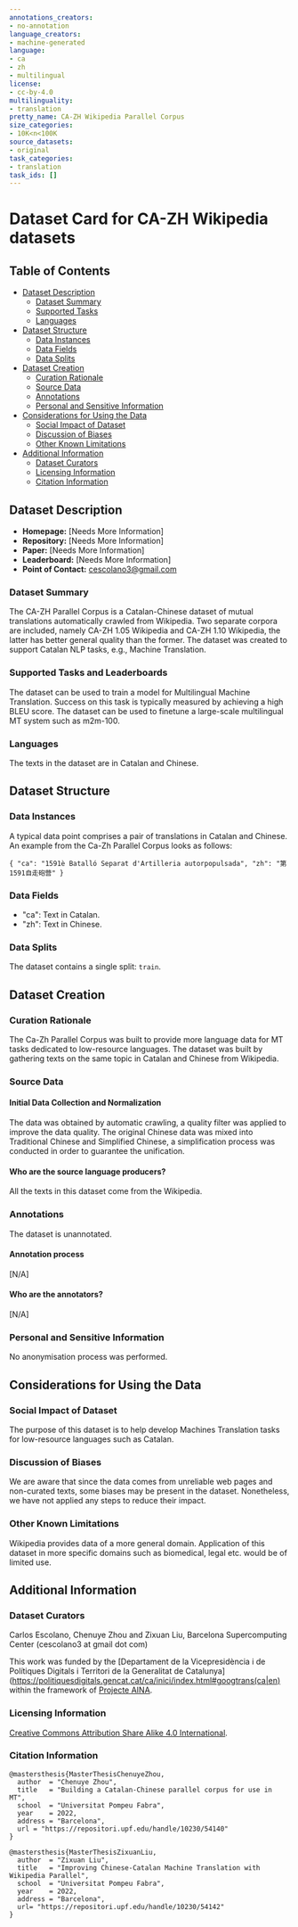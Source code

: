 ```yaml
---
annotations_creators:
- no-annotation
language_creators:
- machine-generated
language:
- ca
- zh
- multilingual
license: 
- cc-by-4.0
multilinguality:
- translation
pretty_name: CA-ZH Wikipedia Parallel Corpus
size_categories:
- 10K<n<100K
source_datasets:
- original
task_categories:
- translation
task_ids: []
---
```


# Dataset Card for CA-ZH Wikipedia datasets

## Table of Contents
- [Dataset Description](#dataset-description)
  - [Dataset Summary](#dataset-summary)
  - [Supported Tasks](#supported-tasks-and-leaderboards)
  - [Languages](#languages)
- [Dataset Structure](#dataset-structure)
  - [Data Instances](#data-instances)
  - [Data Fields](#data-instances)
  - [Data Splits](#data-instances)
- [Dataset Creation](#dataset-creation)
  - [Curation Rationale](#curation-rationale)
  - [Source Data](#source-data)
  - [Annotations](#annotations)
  - [Personal and Sensitive Information](#personal-and-sensitive-information)
- [Considerations for Using the Data](#considerations-for-using-the-data)
  - [Social Impact of Dataset](#social-impact-of-dataset)
  - [Discussion of Biases](#discussion-of-biases)
  - [Other Known Limitations](#other-known-limitations)
- [Additional Information](#additional-information)
  - [Dataset Curators](#dataset-curators)
  - [Licensing Information](#licensing-information)
  - [Citation Information](#citation-information)

## Dataset Description

- **Homepage:** [Needs More Information]
- **Repository:** [Needs More Information]
- **Paper:** [Needs More Information]
- **Leaderboard:** [Needs More Information]
- **Point of Contact:** [cescolano3@gmail.com](cescolano3@gmail.com)

### Dataset Summary

The CA-ZH Parallel Corpus is a Catalan-Chinese dataset of mutual translations automatically crawled from Wikipedia. Two separate corpora are included, namely CA-ZH 1.05 Wikipedia and CA-ZH 1.10 Wikipedia, the latter has better general quality than the former. The dataset was created to support Catalan NLP tasks, e.g., Machine Translation.

### Supported Tasks and Leaderboards

The dataset can be used to train a model for Multilingual Machine Translation. Success on this task is typically measured by achieving a high BLEU score. The dataset can be used to finetune a large-scale multilingual MT system such as m2m-100.

### Languages

The texts in the dataset are in Catalan and Chinese.

## Dataset Structure

### Data Instances

A typical data point comprises a pair of translations in Catalan and Chinese. An example from the Ca-Zh Parallel Corpus looks as follows:

```
{ "ca": "1591è Batalló Separat d'Artilleria autorpopulsada", "zh": "第1591自走砲营" }
```

### Data Fields

- "ca": Text in Catalan.
- "zh": Text in Chinese.

### Data Splits

The dataset contains a single split: `train`.

## Dataset Creation

### Curation Rationale

The Ca-Zh Parallel Corpus was built to provide more language data for MT tasks dedicated to low-resource languages. The dataset was built by gathering texts on the same topic in Catalan and Chinese from Wikipedia.

### Source Data

#### Initial Data Collection and Normalization

The data was obtained by automatic crawling, a quality filter was applied to improve the data quality. The original Chinese data was mixed into Traditional Chinese and Simplified Chinese, a simplification process was conducted in order to guarantee the unification.

#### Who are the source language producers?

All the texts in this dataset come from the Wikipedia.

### Annotations

The dataset is unannotated.

#### Annotation process

[N/A]

#### Who are the annotators?

[N/A]

### Personal and Sensitive Information

No anonymisation process was performed.

## Considerations for Using the Data

### Social Impact of Dataset

The purpose of this dataset is to help develop Machines Translation tasks for low-resource languages such as Catalan.

### Discussion of Biases

We are aware that since the data comes from unreliable web pages and non-curated texts, some biases may be present in the dataset. Nonetheless, we have not applied any steps to reduce their impact.

### Other Known Limitations

Wikipedia provides data of a more general domain. Application of this dataset in more specific domains such as biomedical, legal etc. would be of limited use.

## Additional Information

### Dataset Curators

Carlos Escolano, Chenuye Zhou and Zixuan Liu, Barcelona Supercomputing Center (cescolano3 at gmail dot com)

This work was funded by the [Departament de la Vicepresidència i de Polítiques Digitals i Territori de la Generalitat de Catalunya](https://politiquesdigitals.gencat.cat/ca/inici/index.html#googtrans(ca|en) within the framework of [Projecte AINA](https://politiquesdigitals.gencat.cat/ca/economia/catalonia-ai/aina).


### Licensing Information

[Creative Commons Attribution Share Alike 4.0 International](https://creativecommons.org/licenses/by-sa/4.0/).

### Citation Information

```
@mastersthesis{MasterThesisChenuyeZhou,
  author  = "Chenuye Zhou",
  title   = "Building a Catalan-Chinese parallel corpus for use in MT",
  school  = "Universitat Pompeu Fabra",
  year    = 2022,
  address = "Barcelona",
  url = "https://repositori.upf.edu/handle/10230/54140"
}

@mastersthesis{MasterThesisZixuanLiu,
  author  = "Zixuan Liu",
  title   = "Improving Chinese-Catalan Machine Translation with Wikipedia Parallel",
  school  = "Universitat Pompeu Fabra",
  year    = 2022,
  address = "Barcelona",
  url= "https://repositori.upf.edu/handle/10230/54142"
}
```
